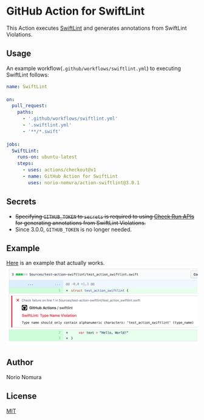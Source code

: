 # GitHub Action for SwiftLint

This Action executes [SwiftLint](https://github.com/realm/SwiftLint) and generates annotations from SwiftLint Violations.

## Usage

An example workflow(`.github/workflows/swiftlint.yml`) to executing SwiftLint follows:

```yaml
name: SwiftLint

on:
  pull_request:
    paths:
      - '.github/workflows/swiftlint.yml'
      - '.swiftlint.yml'
      - '**/*.swift'

jobs:
  SwiftLint:
    runs-on: ubuntu-latest
    steps:
      - uses: actions/checkout@v1
      - name: GitHub Action for SwiftLint
        uses: norio-nomura/action-swiftlint@3.0.1
```

## Secrets

- ~~Specifying `GITHUB_TOKEN` to `secrets` is required to using [Check Run APIs](https://developer.github.com/v3/checks/runs/) for generating annotations from SwiftLint Violations.~~
- Since 3.0.0, `GITHUB_TOKEN` is no longer needed.

## Example
[Here](https://github.com/norio-nomura/test-action-swiftlint/pull/1/files) is an example that actually works.
![screenshot](screenshot.png)

## Author

Norio Nomura

## License

[MIT](LICENSE)
